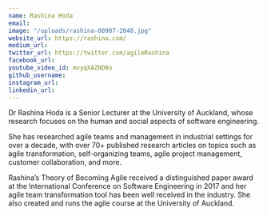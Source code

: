```yaml
---
name: Rashina Hoda
email: 
image: "/uploads/rashina-00907-2048.jpg"
website_url: https://rashina.com/
medium_url: 
twitter_url: https://twitter.com/agileRashina
facebook_url: 
youtube_video_id: mvyqXAZND8o
github_username: 
instagram_url: 
linkedin_url: 
---
```


Dr Rashina Hoda is a Senior Lecturer at the University of Auckland, whose research focuses on the human and social aspects of software engineering.

She has researched agile teams and management in industrial settings for over a decade, with over 70+ published research articles on topics such as agile transformation, self-organizing teams, agile project management, customer collaboration, and more.

Rashina’s Theory of Becoming Agile received a distinguished paper award at the International Conference on Software Engineering in 2017 and her agile team transformation tool has been well received in the industry. She also created and runs the agile course at the University of Auckland.
